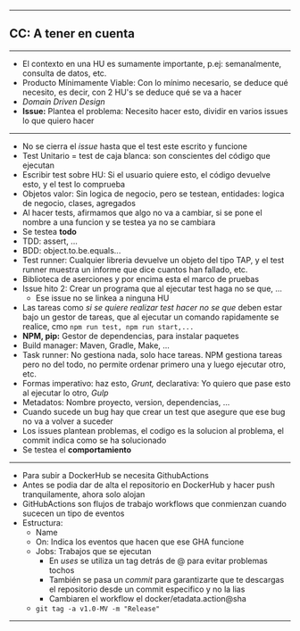 


***

## CC: A tener en cuenta

---

- El contexto en una HU es sumamente importante, p.ej: semanalmente, 
consulta de datos, etc.
- Producto Mínimamente Viable: Con lo mínimo necesario, se 
deduce qué necesito, es decir, con 2 HU's se deduce qué se va a hacer
- _Domain Driven Design_
- **Issue:** Plantea el problema: Necesito hacer esto, dividir en varios issues lo que quiero hacer

---

- No se cierra el _issue_ hasta que el test este escrito y funcione
- Test Unitario = test de caja blanca: son conscientes del código que ejecutan
- Escribir test sobre HU: Si el usuario quiere esto, el código devuelve esto, y el test lo comprueba
- Objetos valor: Sin logica de negocio, pero se testean, entidades: logica de negocio, clases, agregados
- Al hacer tests, afirmamos que algo no va a cambiar, si se pone el nombre a una
funcion y se testea ya no se cambiara
- Se testea **todo**
- TDD: assert, ...
- BDD: object.to.be.equals...
- Test runner: Cualquier libreria devuelve un objeto del tipo TAP,
y el test runner muestra un informe que dice cuantos han fallado, etc.
- Biblioteca de aserciones y por encima esta el marco de pruebas
- Issue hito 2: Crear un programa que al ejecutar test haga no se que, ...
  - Ese issue no se linkea a ninguna HU
- Las tareas como _si se quiere realizar test hacer no se que_ deben estar bajo un
gestor de tareas, que al ejecutar un comando rapidamente se realice, cmo `npm run test, npm run start,...`
- **NPM, pip:** Gestor de dependencias, para instalar paquetes
- Build manager: Maven, Gradle, Make, ...
- Task runner: No gestiona nada, solo hace tareas. NPM gestiona tareas
pero no del todo, no permite ordenar primero una y luego ejecutar otro, etc.
- Formas imperativo: haz esto, _Grunt,_ declarativa: Yo quiero que pase esto al ejecutar lo otro, _Gulp_
- Metadatos: Nombre proyecto, version, dependencias, ...
- Cuando sucede un bug hay que crear un test que asegure que ese bug no va a 
volver a suceder
- Los issues plantean problemas, el codigo es la solucion al problema, el
commit indica como se ha solucionado
- Se testea el **comportamiento**
---
- Para subir a DockerHub se necesita GithubActions
- Antes se podia dar de alta el repositorio en DockerHub y hacer push
  tranquilamente, ahora solo alojan
- GitHubActions son flujos de trabajo workflows que conmienzan cuando sucecen un tipo de eventos
- Estructura:
  - Name
  - On: Indica los eventos que hacen que ese GHA funcione
  - Jobs: Trabajos que se ejecutan
    - En _uses_ se utiliza un tag detrás de @ para evitar problemas tochos
    - También se pasa un _commit_ para garantizarte que te descargas el repositorio
    desde un commit especifico y no la lias
    - Cambiaren el workflow el docker/etadata.action@sha
  - `git tag -a v1.0-MV -m "Release"`

---

### 

 